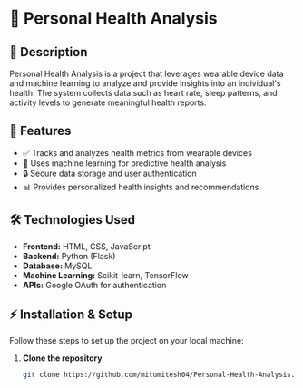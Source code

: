 # 📌 Personal Health Analysis

## 📝 Description
Personal Health Analysis is a project that leverages wearable device data and machine learning to analyze and provide insights into an individual's health. The system collects data such as heart rate, sleep patterns, and activity levels to generate meaningful health reports.

## 🚀 Features
- ✅ Tracks and analyzes health metrics from wearable devices  
- 🤖 Uses machine learning for predictive health analysis  
- 🔒 Secure data storage and user authentication  
- 📊 Provides personalized health insights and recommendations  

## 🛠️ Technologies Used
- **Frontend:** HTML, CSS, JavaScript  
- **Backend:** Python (Flask)  
- **Database:** MySQL  
- **Machine Learning:** Scikit-learn, TensorFlow  
- **APIs:** Google OAuth for authentication  

## ⚡ Installation & Setup
Follow these steps to set up the project on your local machine:

1. **Clone the repository**  
   ```bash
   git clone https://github.com/mitumitesh04/Personal-Health-Analysis.git
